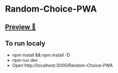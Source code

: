 # Random-Choice-PWA

## [Preview 👀](https://matija8.github.io/Random-Choice-PWA/)

## To run localy

- npm install && npm install -D
- npm run dev
- Open http://localhost:3000/Random-Choice-PWA
